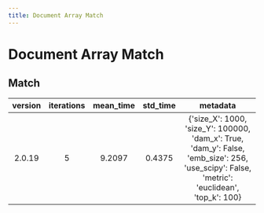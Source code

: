 ```yaml
---
title: Document Array Match
---
```

# Document Array Match

## Match

| version | iterations | mean_time | std_time | metadata |
| :---: | :---: | :---: | :---: | :---: |
| 2.0.19 | 5 | 9.2097 | 0.4375 | {'size_X': 1000, 'size_Y': 100000, 'dam_x': True, 'dam_y': False, 'emb_size': 256, 'use_scipy': False, 'metric': 'euclidean', 'top_k': 100} |
